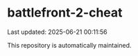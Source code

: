 # battlefront-2-cheat

Last updated: 2025-06-21 00:11:56

This repository is automatically maintained.
